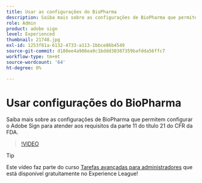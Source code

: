 ```yaml
---
title: Usar as configurações do BioPharma
description: Saiba mais sobre as configurações de BioPharma que permitem configurar o Adobe Sign para atender aos requisitos da parte 11 do título 21 do CFR da FDA
role: Admin
product: adobe sign
level: Experienced
thumbnail: 21748.jpg
exl-id: 1253f81a-6132-4733-a113-1bbce86b4549
source-git-commit: d180ee4a986ea9c1bddd30387359bafdda56ffc7
workflow-type: tm+mt
source-wordcount: '64'
ht-degree: 0%

---
```


# Usar configurações do BioPharma

Saiba mais sobre as configurações de BioPharma que permitem configurar o Adobe Sign para atender aos requisitos da parte 11 do título 21 do CFR da FDA.

>[!VIDEO](https://video.tv.adobe.com/v/21748?hidetitle=true)

>[!TIP]
>
>Este vídeo faz parte do curso [Tarefas avançadas para administradores](https://experienceleague.adobe.com/?recommended=Sign-A-1-2020.1) que está disponível gratuitamente no Experience League!
